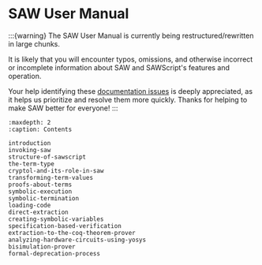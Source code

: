 # SAW User Manual

:::{warning}
The SAW User Manual is currently being restructured/rewritten in large chunks.

It is likely that you will encounter typos, omissions, and otherwise incorrect
or incomplete information about SAW and SAWScript's features and operation.

Your help identifying these [documentation
issues](https://github.com/GaloisInc/saw-script/issues?q=is%3Aissue%20state%3Aopen%20label%3Adocumentation)
is deeply appreciated, as it helps us prioritize and resolve them more quickly.
Thanks for helping to make SAW better for everyone!
:::

```{toctree}
:maxdepth: 2
:caption: Contents

introduction
invoking-saw
structure-of-sawscript
the-term-type
cryptol-and-its-role-in-saw
transforming-term-values
proofs-about-terms
symbolic-execution
symbolic-termination
loading-code
direct-extraction
creating-symbolic-variables
specification-based-verification
extraction-to-the-coq-theorem-prover
analyzing-hardware-circuits-using-yosys
bisimulation-prover
formal-deprecation-process
```

